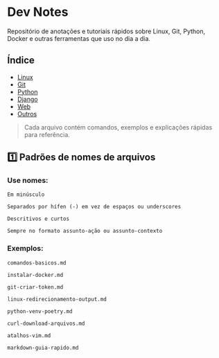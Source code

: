 # Dev Notes

Repositório de anotações e tutoriais rápidos sobre Linux, Git, Python, Docker e outras ferramentas que uso no dia a dia.

## Índice
- [Linux](./linux)
- [Git](./git)
- [Python](./python)
- [Django](./docker)
- [Web](./web)
- [Outros](./outros)

> Cada arquivo contém comandos, exemplos e explicações rápidas para referência.


## 1️⃣ Padrões de nomes de arquivos

### Use nomes:

    Em minúsculo

    Separados por hífen (-) em vez de espaços ou underscores

    Descritivos e curtos

    Sempre no formato assunto-ação ou assunto-contexto

### Exemplos:

    comandos-basicos.md

    instalar-docker.md

    git-criar-token.md

    linux-redirecionamento-output.md

    python-venv-poetry.md

    curl-download-arquivos.md

    atalhos-vim.md

    markdown-guia-rapido.md
